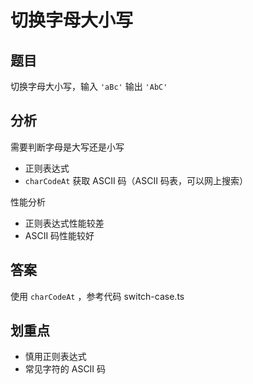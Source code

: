 # 切换字母大小写

## 题目

切换字母大小写，输入 `'aBc'` 输出 `'AbC'`

## 分析

需要判断字母是大写还是小写
- 正则表达式
- `charCodeAt` 获取 ASCII 码（ASCII 码表，可以网上搜索）

性能分析
- 正则表达式性能较差
- ASCII 码性能较好

## 答案

使用 `charCodeAt` ，参考代码 switch-case.ts

## 划重点

- 慎用正则表达式
- 常见字符的 ASCII 码
